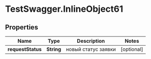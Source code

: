 # TestSwagger.InlineObject61

## Properties

Name | Type | Description | Notes
------------ | ------------- | ------------- | -------------
**requestStatus** | **String** | новый статус заявки | [optional] 


